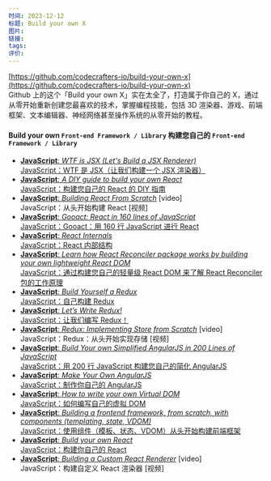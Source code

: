 ```yaml
---
时间: 2023-12-12
标题: Build your own X
图片: 
链接: 
tags: 
评价:
---
```


[https://github.com/codecrafters-io/build-your-own-x](https://github.com/codecrafters-io/build-your-own-x)  
Github 上的这个「Build your own X」实在太全了，打造属于你自己的 X，通过从零开始重新创建您最喜欢的技术，掌握编程技能，包括 3D 渲染器、游戏、前端框架、文本编辑器、神经网络甚至操作系统的从零开始的教程。

#### Build your own `Front-end Framework / Library` 构建您自己的 `Front-end Framework / Library`

- [**JavaScript**: _WTF is JSX (Let's Build a JSX Renderer)_  
    JavaScript：WTF 是 JSX（让我们构建一个 JSX 渲染器）](https://jasonformat.com/wtf-is-jsx/)
- [**JavaScript**: _A DIY guide to build your own React_  
    JavaScript：构建您自己的 React 的 DIY 指南](https://github.com/hexacta/didact)
- [**JavaScript**: _Building React From Scratch_](https://www.youtube.com/watch?v=_MAD4Oly9yg) [video]  
    JavaScript：从头开始构建 React [视频]
- [**JavaScript**: _Gooact: React in 160 lines of JavaScript_  
    JavaScript：Gooact：用 160 行 JavaScript 进行 React](https://medium.com/@sweetpalma/gooact-react-in-160-lines-of-javascript-44e0742ad60f)
- [**JavaScript**: _React Internals_  
    JavaScript：React 内部结构](http://www.mattgreer.org/articles/react-internals-part-one-basic-rendering/)
- [**JavaScript**: _Learn how React Reconciler package works by building your own lightweight React DOM_  
    JavaScript：通过构建您自己的轻量级 React DOM 来了解 React Reconciler 包的工作原理](https://hackernoon.com/learn-you-some-custom-react-renderers-aed7164a4199)
- [**JavaScript**: _Build Yourself a Redux_  
    JavaScript：自己构建 Redux](https://zapier.com/engineering/how-to-build-redux/)
- [**JavaScript**: _Let’s Write Redux!_  
    JavaScript：让我们编写 Redux！](https://www.jamasoftware.com/blog/lets-write-redux/)
- [**JavaScript**: _Redux: Implementing Store from Scratch_](https://egghead.io/lessons/react-redux-implementing-store-from-scratch) [video]  
    JavaScript：Redux：从头开始实现存储 [视频]
- [**JavaScript**: _Build Your own Simplified AngularJS in 200 Lines of JavaScript_  
    JavaScript：用 200 行 JavaScript 构建您自己的简化 AngularJS](https://blog.mgechev.com/2015/03/09/build-learn-your-own-light-lightweight-angularjs/)
- [**JavaScript**: _Make Your Own AngularJS_  
    JavaScript：制作你自己的 AngularJS](http://teropa.info/blog/2013/11/03/make-your-own-angular-part-1-scopes-and-digest.html)
- [**JavaScript**: _How to write your own Virtual DOM_  
    JavaScript：如何编写自己的虚拟 DOM](https://medium.com/@deathmood/how-to-write-your-own-virtual-dom-ee74acc13060)
- [**JavaScript**: _Building a frontend framework, from scratch, with components (templating, state, VDOM)_  
    JavaScript：使用组件（模板、状态、VDOM）从头开始构建前端框架](https://mfrachet.github.io/create-frontend-framework/)
- [**JavaScript**: _Build your own React_  
    JavaScript：构建你自己的 React](https://pomb.us/build-your-own-react/)
- [**JavaScript**: _Building a Custom React Renderer_](https://youtu.be/CGpMlWVcHok) [video]  
    JavaScript：构建自定义 React 渲染器 [视频]